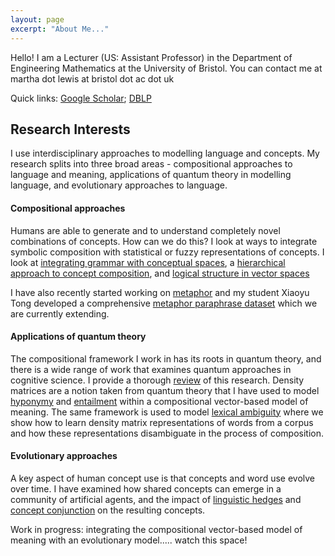 ```yaml
---
layout: page
excerpt: "About Me..."
---
```


Hello! I am a Lecturer (US: Assistant Professor) in the Department of Engineering Mathematics at the University of Bristol. You can contact me at martha dot lewis at bristol dot ac dot uk

Quick links: [Google Scholar](https://scholar.google.com/citations?user=ZMC6TIAAAAAJ&hl=en); [DBLP](https://dblp.org/pid/133/2000.html)

## Research Interests
I use interdisciplinary approaches to modelling language and concepts. My research splits into three broad areas - compositional approaches to language and meaning, applications of quantum theory in modelling language, and evolutionary approaches to language.

#### Compositional approaches
Humans are able to generate and to understand completely novel combinations of concepts. How can we do this? I look at ways to integrate symbolic composition with statistical or fuzzy representations of concepts. I look at [integrating grammar with conceptual spaces](https://arxiv.org/abs/1703.08314), a [hierarchical approach to concept composition](https://www.sciencedirect.com/science/article/pii/S0004370216300492), and [logical structure in vector spaces](http://jcs.snu.ac.kr/jcs/index.php/issues/?uid=330&mod=document)

I have also recently started working on [metaphor](https://aclanthology.org/2021.naacl-main.372/) and my student Xiaoyu Tong developed a comprehensive [metaphor paraphrase dataset](https://github.com/xiaoyuisrain/metaphor-paraphrase-dataset) which we are currently extending.


#### Applications of quantum theory
The compositional framework I work in has its roots in quantum theory, and there is a wide range of work that examines quantum approaches in cognitive science. I provide a thorough [review](https://psyarxiv.com/hvbgt/) of this research. Density matrices are a notion taken from quantum theory that I have used to model [hyponymy](https://jlm.ipipan.waw.pl/index.php/JLM/article/view/230) and [entailment](https://aclanthology.org/R19-1075/) within a compositional vector-based model of meaning. The same framework is used to model [lexical ambiguity](https://aclanthology.org/2020.conll-1.21/) where we show how to learn density matrix representations of words from a corpus and how these representations disambiguate in the process of composition.

#### Evolutionary approaches
A key aspect of human concept use is that concepts and word use evolve over time. I have examined how shared concepts can emerge in a community of artificial agents, and the impact of [linguistic hedges](https://arxiv.org/abs/1601.06755) and [concept conjunction](https://arxiv.org/abs/1601.06738) on the resulting concepts.

Work in progress: integrating the compositional vector-based model of meaning with an evolutionary model..... watch this space!

